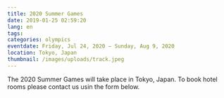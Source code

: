 ```yaml
---
title: 2020 Summer Games
date: 2019-01-25 02:59:20
lang: en
tags:
categories: olympics
eventdate: Friday, Jul 24, 2020 – Sunday, Aug 9, 2020
location: Tokyo, Japan
thumbnail: /images/uploads/track.jpeg
---
```


The 2020 Summer Games will take place in Tokyo, Japan. To book hotel rooms please contact us usin the form below.